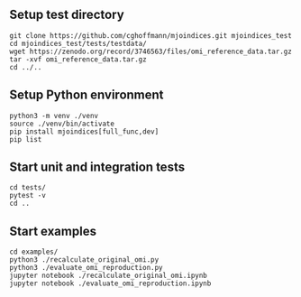 Setup test directory
--------------------
    git clone https://github.com/cghoffmann/mjoindices.git mjoindices_test
    cd mjoindices_test/tests/testdata/
    wget https://zenodo.org/record/3746563/files/omi_reference_data.tar.gz
    tar -xvf omi_reference_data.tar.gz 
    cd ../..

Setup Python environment
------------------------
    python3 -m venv ./venv
    source ./venv/bin/activate
    pip install mjoindices[full_func,dev]
    pip list

Start unit and integration tests
--------------------------------
    cd tests/
    pytest -v
    cd ..

Start examples
--------------
    cd examples/
    python3 ./recalculate_original_omi.py
    python3 ./evaluate_omi_reproduction.py
    jupyter notebook ./recalculate_original_omi.ipynb
    jupyter notebook ./evaluate_omi_reproduction.ipynb
